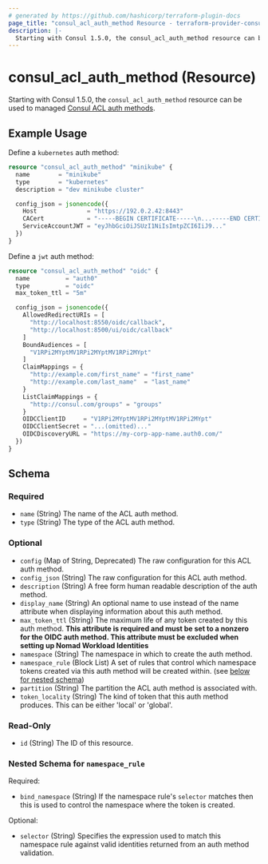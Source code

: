 ```yaml
---
# generated by https://github.com/hashicorp/terraform-plugin-docs
page_title: "consul_acl_auth_method Resource - terraform-provider-consul"
description: |-
  Starting with Consul 1.5.0, the consul_acl_auth_method resource can be used to managed Consul ACL auth methods https://www.consul.io/docs/acl/auth-methods.
---
```


# consul_acl_auth_method (Resource)

Starting with Consul 1.5.0, the `consul_acl_auth_method` resource can be used to managed [Consul ACL auth methods](https://www.consul.io/docs/acl/auth-methods).

## Example Usage

Define a `kubernetes` auth method:

```terraform
resource "consul_acl_auth_method" "minikube" {
  name        = "minikube"
  type        = "kubernetes"
  description = "dev minikube cluster"

  config_json = jsonencode({
    Host              = "https://192.0.2.42:8443"
    CACert            = "-----BEGIN CERTIFICATE-----\n...-----END CERTIFICATE-----\n"
    ServiceAccountJWT = "eyJhbGciOiJSUzI1NiIsImtpZCI6IiJ9..."
  })
}
```


Define a `jwt` auth method:

```terraform
resource "consul_acl_auth_method" "oidc" {
  name          = "auth0"
  type          = "oidc"
  max_token_ttl = "5m"

  config_json = jsonencode({
    AllowedRedirectURIs = [
      "http://localhost:8550/oidc/callback",
      "http://localhost:8500/ui/oidc/callback"
    ]
    BoundAudiences = [
      "V1RPi2MYptMV1RPi2MYptMV1RPi2MYpt"
    ]
    ClaimMappings = {
      "http://example.com/first_name" = "first_name"
      "http://example.com/last_name"  = "last_name"
    }
    ListClaimMappings = {
      "http://consul.com/groups" = "groups"
    }
    OIDCClientID     = "V1RPi2MYptMV1RPi2MYptMV1RPi2MYpt"
    OIDCClientSecret = "...(omitted)..."
    OIDCDiscoveryURL = "https://my-corp-app-name.auth0.com/"
  })
}
```


<!-- schema generated by tfplugindocs -->
## Schema

### Required

- `name` (String) The name of the ACL auth method.
- `type` (String) The type of the ACL auth method.

### Optional

- `config` (Map of String, Deprecated) The raw configuration for this ACL auth method.
- `config_json` (String) The raw configuration for this ACL auth method.
- `description` (String) A free form human readable description of the auth method.
- `display_name` (String) An optional name to use instead of the name attribute when displaying information about this auth method.
- `max_token_ttl` (String) The maximum life of any token created by this auth method. **This attribute is required and must be set to a nonzero for the OIDC auth method. This attribute must be excluded when setting up Nomad Workload Identities**
- `namespace` (String) The namespace in which to create the auth method.
- `namespace_rule` (Block List) A set of rules that control which namespace tokens created via this auth method will be created within. (see [below for nested schema](#nestedblock--namespace_rule))
- `partition` (String) The partition the ACL auth method is associated with.
- `token_locality` (String) The kind of token that this auth method produces. This can be either 'local' or 'global'.

### Read-Only

- `id` (String) The ID of this resource.

<a id="nestedblock--namespace_rule"></a>
### Nested Schema for `namespace_rule`

Required:

- `bind_namespace` (String) If the namespace rule's `selector` matches then this is used to control the namespace where the token is created.

Optional:

- `selector` (String) Specifies the expression used to match this namespace rule against valid identities returned from an auth method validation.


